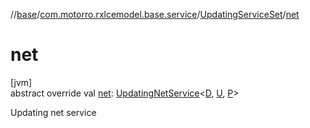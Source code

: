 //[base](../../../index.md)/[com.motorro.rxlcemodel.base.service](../index.md)/[UpdatingServiceSet](index.md)/[net](net.md)

# net

[jvm]\
abstract override val [net](net.md): [UpdatingNetService](../-updating-net-service/index.md)&lt;[D](index.md), [U](index.md), [P](index.md)&gt;

Updating net service
